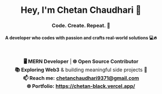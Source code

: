 <h1 align="center">Hey, I'm <strong>Chetan Chaudhari</strong> 👋</h1>
<h3 align="center">Code. Create. Repeat. 🚀</h3>
<h4 align="center">A developer who codes with passion and crafts real-world solutions 💻🔥</h4>

<br/>

<div align="center">
  <ul style="list-style: none; padding: 0; font-size: 16px;">
    <li><strong>🖥 MERN Developer</strong> | <strong>🌐 Open Source Contributor</strong></li>
    <li><strong>📚 Exploring Web3</strong> & building meaningful side projects 🚀</li>
    <li><strong>📫 Reach me:</strong> <a href="mailto:chetanchaudhari9371@gmail.com"><strong>chetanchaudhari9371@gmail.com</strong></a></li>
    <li><strong>🌐 Portfolio:</strong> <a href="https://chetan-black.vercel.app/"><strong>https://chetan-black.vercel.app/</strong></a></li>
  </ul>
</div>
